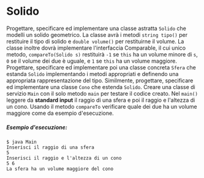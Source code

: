 # Solido

Progettare, specificare ed implementare una classe astratta `Solido` che modelli un solido geometrico. La classe avrà i metodi `string tipo()` per restituire il tipo di solido e `double volume()` per restituirne il volume. La classe inoltre dovrà implementare l'interfaccia Comparable<Solido>, il cui unico metodo, `compareTo(Solido s)` restituirà `-1` se `this` ha un volume minore di `s`, `0` se il volume dei due è uguale, e `1` se `this` ha un volume maggiore. Progettare, specificare ed implementare poi una classe concreta `Sfera` che estanda `Solido` implementando i metodi appropriati e definendo una appropriata rappresentazione del tipo. Similmente, progettare, specificare ed implementare una classe `Cono` che estenda `Solido`. Creare una classe di servizio `Main` con il solo metodo `main` per testare il codice creato. Nel `main()` leggere da **standard input** il raggio di una sfera e poi il raggio e l'altezza di un cono. Usando il metodo `compareTo` verificare quale dei due ha un volume maggiore come da esempio d'esecuzione.

##### Esempio d'esecuzione:

```text
$ java Main
Inserisci il raggio di una sfera
5
Inserisci il raggio e l'altezza di un cono
5 6 
La sfera ha un volume maggiore del cono
```
